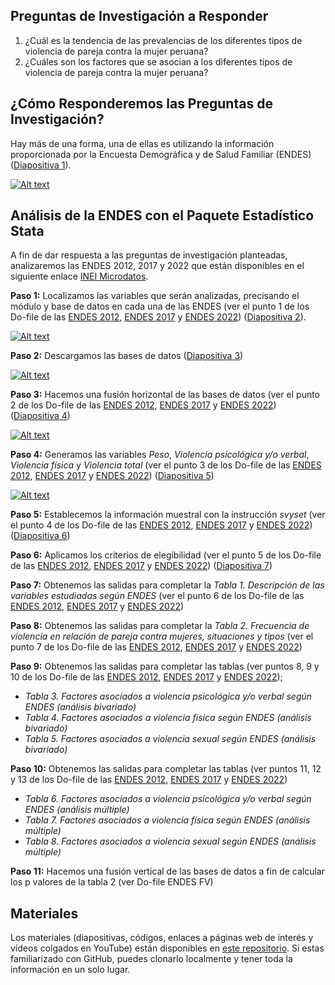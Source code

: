 ## **Preguntas de Investigación a Responder**
1. ¿Cuál es la tendencia de las prevalencias de los diferentes tipos de violencia de pareja contra la mujer peruana?
2. ¿Cuáles son los factores que se asocian a los diferentes tipos de violencia de pareja contra la mujer peruana?

## **¿Cómo Responderemos las Preguntas de Investigación?**
Hay más de una forma, una de ellas es utilizando la información proporcionada por la Encuesta Demográfica y de Salud Familiar (ENDES) ([Diapositiva 1](https://github.com/jroquehenriquez/analisis-endes-stata/blob/main/Diapositiva%201.pdf "Diapositiva 1")).

[![Alt text](https://img.youtube.com/vi/iyJvTCXUrjw/0.jpg)](https://www.youtube.com/watch?v=iyJvTCXUrjw)

## **Análisis de la ENDES con el Paquete Estadístico Stata**
A fin de dar respuesta a las preguntas de investigación planteadas, analizaremos las ENDES 2012, 2017 y 2022 que están disponibles en el siguiente enlace [INEI Microdatos](https://proyectos.inei.gob.pe/microdatos/ "INEI Microdatos").

**Paso 1:** Localizamos las variables que serán analizadas, precisando el módulo y base de datos en cada una de las ENDES (ver el punto 1 de los Do-file de las [ENDES 2012](https://github.com/jroquehenriquez/analisis-endes-stata/blob/main/ENDES%202012.do "ENDES 2012"), [ENDES 2017](https://github.com/jroquehenriquez/analisis-endes-stata/blob/main/ENDES%202017.do "ENDES 2017") y [ENDES 2022](https://github.com/jroquehenriquez/analisis-endes-stata/blob/main/ENDES%202022.do "ENDES 2022")) ([Diapositiva 2](https://github.com/jroquehenriquez/analisis-endes-stata/blob/main/Diapositiva%202.pdf "Diapositiva 2")).

[![Alt text](https://img.youtube.com/vi/tnSm74gLi5c/0.jpg)](https://www.youtube.com/watch?v=tnSm74gLi5c)

**Paso 2:** Descargamos las bases de datos ([Diapositiva 3](https://github.com/jroquehenriquez/analisis-endes-stata/blob/main/Diapositiva%203.pdf "Diapositiva 3"))

[![Alt text](https://img.youtube.com/vi/mk_Oxgk1nqE/0.jpg)](https://www.youtube.com/watch?v=mk_Oxgk1nqE)

**Paso 3:** Hacemos una fusión horizontal de las bases de datos (ver el punto 2 de los Do-file de las [ENDES 2012](https://github.com/jroquehenriquez/analisis-endes-stata/blob/main/ENDES%202012.do "ENDES 2012"), [ENDES 2017](https://github.com/jroquehenriquez/analisis-endes-stata/blob/main/ENDES%202017.do "ENDES 2017") y [ENDES 2022](https://github.com/jroquehenriquez/analisis-endes-stata/blob/main/ENDES%202022.do "ENDES 2022")) ([Diapositiva 4](https://github.com/jroquehenriquez/analisis-endes-stata/blob/main/Diapositiva%204.pdf "Diapositiva 4"))

[![Alt text](https://img.youtube.com/vi/grrc4gEm28g/0.jpg)](https://www.youtube.com/watch?v=grrc4gEm28g)

**Paso 4:** Generamos las variables *Peso*, *Violencia psicológica y/o verbal*, *Violencia física* y *Violencia total* (ver el punto 3 de los Do-file de las [ENDES 2012](https://github.com/jroquehenriquez/analisis-endes-stata/blob/main/ENDES%202012.do "ENDES 2012"), [ENDES 2017](https://github.com/jroquehenriquez/analisis-endes-stata/blob/main/ENDES%202017.do "ENDES 2017") y [ENDES 2022](https://github.com/jroquehenriquez/analisis-endes-stata/blob/main/ENDES%202022.do "ENDES 2022")) ([Diapositiva 5](https://github.com/jroquehenriquez/analisis-endes-stata/blob/main/Diapositiva%205.pdf "Diapositiva 5"))

[![Alt text](https://img.youtube.com/vi/0Urw6dhtYG8/0.jpg)](https://www.youtube.com/watch?v=0Urw6dhtYG8)

**Paso 5:** Establecemos la información muestral con la instrucción *svyset* (ver el punto 4 de los Do-file de las [ENDES 2012](https://github.com/jroquehenriquez/analisis-endes-stata/blob/main/ENDES%202012.do "ENDES 2012"), [ENDES 2017](https://github.com/jroquehenriquez/analisis-endes-stata/blob/main/ENDES%202017.do "ENDES 2017") y [ENDES 2022](https://github.com/jroquehenriquez/analisis-endes-stata/blob/main/ENDES%202022.do "ENDES 2022")) ([Diapositiva 6](https://github.com/jroquehenriquez/analisis-endes-stata/blob/main/Diapositiva%206.pdf "Diapositiva 6"))

**Paso 6:** Aplicamos los criterios de elegibilidad (ver el punto 5 de los Do-file de las [ENDES 2012](https://github.com/jroquehenriquez/analisis-endes-stata/blob/main/ENDES%202012.do "ENDES 2012"), [ENDES 2017](https://github.com/jroquehenriquez/analisis-endes-stata/blob/main/ENDES%202017.do "ENDES 2017") y [ENDES 2022](https://github.com/jroquehenriquez/analisis-endes-stata/blob/main/ENDES%202022.do "ENDES 2022")) ([Diapositiva 7](https://github.com/jroquehenriquez/analisis-endes-stata/blob/main/Diapositiva%207.pdf "Diapositiva 7"))

**Paso 7:** Obtenemos las salidas para completar la *Tabla 1. Descripción de las variables estudiadas según ENDES* (ver el punto 6 de los Do-file de las [ENDES 2012](https://github.com/jroquehenriquez/analisis-endes-stata/blob/main/ENDES%202012.do "ENDES 2012"), [ENDES 2017](https://github.com/jroquehenriquez/analisis-endes-stata/blob/main/ENDES%202017.do "ENDES 2017") y [ENDES 2022](https://github.com/jroquehenriquez/analisis-endes-stata/blob/main/ENDES%202022.do "ENDES 2022"))

**Paso 8:** Obtenemos las salidas para completar la *Tabla 2. Frecuencia de violencia en relación de pareja contra mujeres, situaciones y tipos* (ver el punto 7 de los Do-file de las [ENDES 2012](https://github.com/jroquehenriquez/analisis-endes-stata/blob/main/ENDES%202012.do "ENDES 2012"), [ENDES 2017](https://github.com/jroquehenriquez/analisis-endes-stata/blob/main/ENDES%202017.do "ENDES 2017") y [ENDES 2022](https://github.com/jroquehenriquez/analisis-endes-stata/blob/main/ENDES%202022.do "ENDES 2022"))

**Paso 9:** Obtenemos las salidas para completar las tablas (ver puntos 8, 9 y 10 de los Do-file de las [ENDES 2012](https://github.com/jroquehenriquez/analisis-endes-stata/blob/main/ENDES%202012.do "ENDES 2012"), [ENDES 2017](https://github.com/jroquehenriquez/analisis-endes-stata/blob/main/ENDES%202017.do "ENDES 2017") y [ENDES 2022](https://github.com/jroquehenriquez/analisis-endes-stata/blob/main/ENDES%202022.do "ENDES 2022"));
- *Tabla 3. Factores asociados a violencia psicológica y/o verbal según ENDES (análisis bivariado)*
- *Tabla 4. Factores asociados a violencia física según ENDES (análisis bivariado)*
- *Tabla 5. Factores asociados a violencia sexual según ENDES (análisis bivariado)*

**Paso 10:** Obtenemos las salidas para completar las tablas (ver puntos 11, 12 y 13 de los Do-file de las [ENDES 2012](https://github.com/jroquehenriquez/analisis-endes-stata/blob/main/ENDES%202012.do "ENDES 2012"), [ENDES 2017](https://github.com/jroquehenriquez/analisis-endes-stata/blob/main/ENDES%202017.do "ENDES 2017") y [ENDES 2022](https://github.com/jroquehenriquez/analisis-endes-stata/blob/main/ENDES%202022.do "ENDES 2022"))
- *Tabla 6. Factores asociados a violencia psicológica y/o verbal según ENDES (análisis múltiple)*
- *Tabla 7. Factores asociados a violencia física según ENDES (análisis múltiple)*
- *Tabla 8. Factores asociados a violencia sexual según ENDES (análisis múltiple)*

**Paso 11:** Hacemos una fusión vertical de las bases de datos a fin de calcular los p valores de la tabla 2 (ver Do-file ENDES FV)

## **Materiales**
Los materiales (diapositivas, códigos, enlaces a páginas web de interés y vídeos colgados en YouTube) están disponibles en [este repositorio](https://github.com/jroquehenriquez/analisis-endes-stata "este repositorio"). Si estas familiarizado con GitHub, puedes clonarlo localmente y tener toda la información en un solo lugar.
